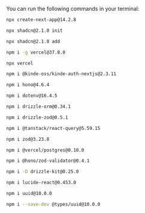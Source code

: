 You can run the following commands in your terminal:

```bash
npx create-next-app@14.2.8
```

```bash
npx shadcn@2.1.0 init
```

```bash
npx shadcn@2.1.0 add
```

```bash
npm i -g vercel@37.8.0
```

```bash
npx vercel
```

```bash
npm i @kinde-oss/kinde-auth-nextjs@2.3.11
```

```bash
npm i hono@4.6.4
```

```bash
npm i dotenv@16.4.5
```

```bash
npm i drizzle-orm@0.34.1
```

```bash
npm i drizzle-zod@0.5.1
```

```bash
npm i @tanstack/react-query@5.59.15
```

```bash
npm i zod@3.23.8
```

```bash
npm i @vercel/postgres@0.10.0
```

```bash
npm i @hono/zod-validator@0.4.1
```

```bash
npm i -D drizzle-kit@0.25.0
```

```bash
npm i lucide-react@0.453.0
```

```bash
npm i uuid@10.0.0
```

```bash
npm i --save-dev @types/uuid@10.0.0
```

<!-- ```bash
npx create-next-app@14.2.8

npx shadcn@2.1.0 init
npx shadcn@2.1.0 add

npm i -g vercel@37.8.0
npx vercel
npm i @kinde-oss/kinde-auth-nextjs@2.3.11
npm i hono@4.6.4
npm i dotenv@16.4.5
npm i drizzle-orm@0.34.1
npm i drizzle-zod@0.5.1
npm i @tanstack/react-query@5.59.15
npm i zod@3.23.8
npm i @vercel/postgres@0.10.0
npm i @hono/zod-validator@0.4.1
npm i -D drizzle-kit@0.25.0
npm i lucide-react@0.453.0
npm i uuid@10.0.0
npm i --save-dev @types/uuid@10.0.0

``` -->
